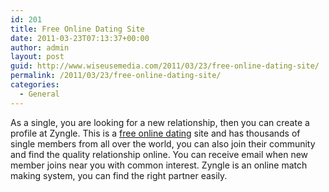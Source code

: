 ```yaml
---
id: 201
title: Free Online Dating Site
date: 2011-03-23T07:13:37+00:00
author: admin
layout: post
guid: http://www.wiseusemedia.com/2011/03/23/free-online-dating-site/
permalink: /2011/03/23/free-online-dating-site/
categories:
  - General
---
```

As a single, you are looking for a new relationship, then you can create a profile at Zyngle. This is a [free online dating](http://www.zyngle.com) site and has thousands of single members from all over the world, you can also join their community and find the quality relationship online. You can receive email when new member joins near you with common interest. Zyngle is an online match making system, you can find the right partner easily.